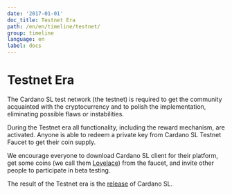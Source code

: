 ```yaml
---
date: '2017-01-01'
doc_title: Testnet Era
path: /en/en/timeline/testnet/
group: timeline
language: en
label: docs
---
```


<!-- Reviewed at 357ac1f7b4a9f1d98ee7f7bee46e874d7356958f -->

# Testnet Era

The Cardano SL test network (the testnet) is required to get the community
acquainted with the cryptocurrency and to polish the implementation, eliminating
possible flaws or instabilities.

During the Testnet era all functionality, including the reward mechanism, are
activated. Anyone is able to redeem a private key from Cardano SL Testnet Faucet
to get their coin supply.

We encourage everyone to download Cardano SL client for their platform, get some
coins (we call them [Lovelace](/glossary/#lovelace)) from the faucet, and invite
other people to participate in beta testing.

The result of the Testnet era is the [release](/timeline/bootstrap) of Cardano SL.
